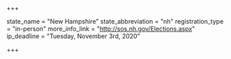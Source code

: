 +++

state_name = "New Hampshire"
state_abbreviation = "nh"
registration_type = "in-person"
more_info_link = "http://sos.nh.gov/Elections.aspx"
ip_deadline = "Tuesday, November 3rd, 2020"

+++